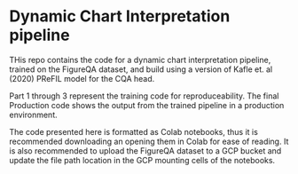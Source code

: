 # Dynamic Chart Interpretation pipeline

THis repo contains the code for a dynamic chart interpretation pipeline, trained on the FigureQA dataset, and build using a version of Kafle et. al (2020) PReFIL model for the CQA head.

Part 1 through 3 represent the training code for reproduceability. The final Production code shows the output from the trained pipeline in a production environment.

The code presented here is formatted as Colab notebooks, thus it is recommended downloading an opening them in Colab for ease of reading. It is also recommended to upload the FigureQA dataset to a GCP bucket and update the file path location in the GCP mounting cells of the notebooks.

